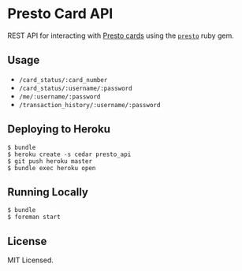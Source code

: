 # Presto Card API

REST API for interacting with [Presto cards](http://prestocard.ca) using the [`presto`](https://github.com/jpsim/presto-gem) ruby gem.

## Usage

* `/card_status/:card_number`
* `/card_status/:username/:password`
* `/me/:username/:password`
* `/transaction_history/:username/:password`

## Deploying to Heroku

```shell
$ bundle
$ heroku create -s cedar presto_api
$ git push heroku master
$ bundle exec heroku open
```

## Running Locally

```shell
$ bundle
$ foreman start
```

## License

MIT Licensed.
